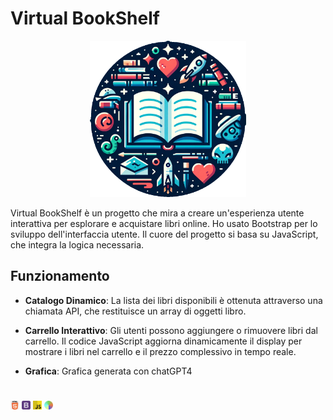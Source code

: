# Virtual BookShelf

<p align="center">
  <img src="./assets/media/IconaReadme.png" alt="Virtual BookShelf Image" height="250px">
</p>
Virtual BookShelf è un progetto che mira a creare un'esperienza utente interattiva per esplorare e acquistare libri online. Ho usato Bootstrap per lo sviluppo dell'interfaccia utente. Il cuore del progetto si basa su JavaScript, che integra la logica necessaria.

## Funzionamento 

- **Catalogo Dinamico**: La lista dei libri disponibili è ottenuta attraverso una chiamata API, che restituisce un array di oggetti libro.
  
- **Carrello Interattivo**: Gli utenti possono  aggiungere o rimuovere libri dal carrello. Il codice JavaScript aggiorna dinamicamente il display per mostrare i libri nel carrello e il prezzo complessivo in tempo reale.

- **Grafica**: Grafica generata con chatGPT4
#
 <img src="./assets/media/html5.png" width="14" height="14" alt="HTML5"/>  <img src="./assets/media/5968672.png" width="14" height="14" alt="bootStrap"/>  <img src="./assets/media/free-javascript-3628858-3029998.png" width="14" height="14" alt="JavaScript"/>  <img src="./assets/media/DALLE.png" width="14" height="14" alt="DallE"/>
